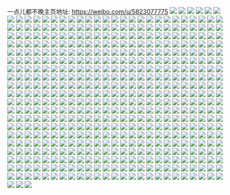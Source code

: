 一点儿都不晚主页地址: https://weibo.com/u/5823077775 
![](https://wx4.sinaimg.cn/mw2000/006m52xhly1h9j9h2liurj30u0140gwf.jpg) 
![](https://wx4.sinaimg.cn/mw2000/006m52xhly1h9j9hqae2oj30u0140n90.jpg) 
![](https://wx4.sinaimg.cn/mw2000/006m52xhly1h907k6z0g0j32732owqv6.jpg) 
![](https://wx4.sinaimg.cn/mw2000/006m52xhly1h8i9xoelvwj32c03407wh.jpg) 
![](https://wx4.sinaimg.cn/mw2000/006m52xhly1h8i9xqdv94j31w025r7wj.jpg) 
![](https://wx4.sinaimg.cn/mw2000/006m52xhly1h82qjmsc6aj31qw2byx6p.jpg) 
![](https://wx4.sinaimg.cn/mw2000/006m52xhly1h7jywj4l0ej32tc480u0y.jpg) 
![](https://wx4.sinaimg.cn/mw2000/006m52xhly1h7jywkwli3j32r946vu0y.jpg) 
![](https://wx4.sinaimg.cn/mw2000/006m52xhly1h7jywmjfkpj32tc4807wj.jpg) 
![](https://wx4.sinaimg.cn/mw2000/006m52xhly1h7jywo0xfmj32tc4807wi.jpg) 
![](https://wx4.sinaimg.cn/mw2000/006m52xhly1h7jywpscbjj32tc45su0z.jpg) 
![](https://wx4.sinaimg.cn/mw2000/006m52xhly1h7jywro44xj32tc480b2a.jpg) 
![](https://wx4.sinaimg.cn/mw2000/006m52xhly1h6s95hif1pj30u0140qaj.jpg) 
![](https://wx4.sinaimg.cn/mw2000/006m52xhly1h6s967mn2gj30u0126gsr.jpg) 
![](https://wx4.sinaimg.cn/mw2000/006m52xhly1h6htzolqhtj30u00uvqc4.jpg) 
![](https://wx4.sinaimg.cn/mw2000/006m52xhly1h6hu2ftogmj30ty0qyac6.jpg) 
![](https://wx4.sinaimg.cn/mw2000/006m52xhly1h69g8zdv42j32c02k17wk.jpg) 
![](https://wx4.sinaimg.cn/mw2000/006m52xhly1h69g907aqyj32c028xe82.jpg) 
![](https://wx4.sinaimg.cn/mw2000/006m52xhly1h69g8x79zej31mw26j4ji.jpg) 
![](https://wx4.sinaimg.cn/mw2000/006m52xhly1h69g91331xj32c02eg7wi.jpg) 
![](https://wx4.sinaimg.cn/mw2000/006m52xhly1h69g93c2uoj31k0340e82.jpg) 
![](https://wx4.sinaimg.cn/mw2000/006m52xhly1h69g97ceitj32802oftnq.jpg) 
![](https://wx4.sinaimg.cn/mw2000/006m52xhly1h679s6eqc9j32nq2c0b2a.jpg) 
![](https://wx4.sinaimg.cn/mw2000/006m52xhly1h679s76g07j32ei30p7wi.jpg) 
![](https://wx4.sinaimg.cn/mw2000/006m52xhly1h679s5k6suj326z2c04c4.jpg) 
![](https://wx4.sinaimg.cn/mw2000/006m52xhly1h679s8a93yj32c0340qv6.jpg) 
![](https://wx4.sinaimg.cn/mw2000/006m52xhly1h679sa4eoxj31xq2j64b4.jpg) 
![](https://wx4.sinaimg.cn/mw2000/006m52xhly1h679spb61yj32dr367k2z.jpg) 
![](https://wx4.sinaimg.cn/mw2000/006m52xhly1h3jdbu2ds4j30u0140wq1.jpg) 
![](https://wx4.sinaimg.cn/mw2000/006m52xhly1h3jdbug5e3j31400u0dqd.jpg) 
![](https://wx4.sinaimg.cn/mw2000/006m52xhly1h3jdbtry3yj315u0u0amr.jpg) 
![](https://wx4.sinaimg.cn/mw2000/006m52xhly1h3jdbusubwj30u0157n53.jpg) 
![](https://wx4.sinaimg.cn/mw2000/006m52xhly1h2vf8t8y7hj30x40u0n3f.jpg) 
![](https://wx4.sinaimg.cn/mw2000/006m52xhly1h2vf8u9qhhj30uk0u00xk.jpg) 
![](https://wx4.sinaimg.cn/mw2000/006m52xhly1h2vf8tugr1j30u0140gua.jpg) 
![](https://wx4.sinaimg.cn/mw2000/006m52xhly1h2vf8sukwzj30u01407es.jpg) 
![](https://wx4.sinaimg.cn/mw2000/006m52xhly1h2rpvzsrknj31hc0u0gtu.jpg) 
![](https://wx4.sinaimg.cn/mw2000/006m52xhly1h2hjdl9fqgj30k6340gzj.jpg) 
![](https://wx4.sinaimg.cn/mw2000/006m52xhly1h2hjdobx1gj30u04yi4qp.jpg) 
![](https://wx4.sinaimg.cn/mw2000/006m52xhly1h2hjdm02tij30ii340gyl.jpg) 
![](https://wx4.sinaimg.cn/mw2000/006m52xhly1h2hjdmcrw0j30m6340dx4.jpg) 
![](https://wx4.sinaimg.cn/mw2000/006m52xhly1h2hjdnksxoj30u04aittc.jpg) 
![](https://wx4.sinaimg.cn/mw2000/006m52xhly1h2hjdlkfrhj31910u0tj0.jpg) 
![](https://wx4.sinaimg.cn/mw2000/006m52xhly1h2chqu2t9vj30u01407b3.jpg) 
![](https://wx4.sinaimg.cn/mw2000/006m52xhly1h1wjw46ckyj30v60u0n6h.jpg) 
![](https://wx4.sinaimg.cn/mw2000/006m52xhly1h1vjfia85xj30u0140aii.jpg) 
![](https://wx4.sinaimg.cn/mw2000/006m52xhly1h1vjg3k852j30mi0u0q8d.jpg) 
![](https://wx4.sinaimg.cn/mw2000/006m52xhly1h1vjfg2j1dj30u0140anu.jpg) 
![](https://wx4.sinaimg.cn/mw2000/006m52xhly1h1t5jorauuj30u00we7ac.jpg) 
![](https://wx4.sinaimg.cn/mw2000/006m52xhly1h1t5jp1mrdj31400u0n7c.jpg) 
![](https://wx4.sinaimg.cn/mw2000/006m52xhly1h1t5johohcj30u013i117.jpg) 
![](https://wx4.sinaimg.cn/mw2000/006m52xhly1h0jot5tou0j313o0u0122.jpg) 
![](https://wx4.sinaimg.cn/mw2000/006m52xhly1gyyg1so4fvj30u0140n4e.jpg) 
![](https://wx4.sinaimg.cn/mw2000/006m52xhly1gyyg1sg61fj30zi0u0n58.jpg) 
![](https://wx4.sinaimg.cn/mw2000/006m52xhly1gyyg1s9ceuj30u0140wkg.jpg) 
![](https://wx4.sinaimg.cn/mw2000/006m52xhly1gyyg1sww3cj30y20me0y9.jpg) 
![](https://wx4.sinaimg.cn/mw2000/006m52xhly1gyyg1t5md5j31400u0k07.jpg) 
![](https://wx4.sinaimg.cn/mw2000/006m52xhly1gyyg1to37tj30u0140108.jpg) 
![](https://wx4.sinaimg.cn/mw2000/006m52xhly1gyyg1tg6e2j31gn0tmh0j.jpg) 
![](https://wx4.sinaimg.cn/mw2000/006m52xhly1gyyg1twlyhj30u0140dka.jpg) 
![](https://wx4.sinaimg.cn/mw2000/006m52xhly1gyyg1u6470j30kk0osgos.jpg) 
![](https://wx4.sinaimg.cn/mw2000/006m52xhly1gyjb15qtg1j30u011kgxc.jpg) 
![](https://wx4.sinaimg.cn/mw2000/006m52xhly1gx38ghy878j30u0140tgh.jpg) 
![](https://wx4.sinaimg.cn/mw2000/006m52xhly1gv87xh9jwzj30n00jx75v.jpg) 
![](https://wx4.sinaimg.cn/mw2000/006m52xhly1gv15plxciwj61400u0wo902.jpg) 
![](https://wx4.sinaimg.cn/mw2000/006m52xhly1gv15pmaa0pj61400u07eb02.jpg) 
![](https://wx4.sinaimg.cn/mw2000/006m52xhly1gv15pllc1mj61400u07eb02.jpg) 
![](https://wx4.sinaimg.cn/mw2000/006m52xhly1gum7c9e5b1j60u00vg0xa02.jpg) 
![](https://wx4.sinaimg.cn/mw2000/006m52xhly1gum7c9s9vxj60v00u0aes02.jpg) 
![](https://wx4.sinaimg.cn/mw2000/006m52xhly1gum7ca8a85j30u00u6jvf.jpg) 
![](https://wx4.sinaimg.cn/mw2000/006m52xhly1gt4uq2bshfj30mi0u0gpn.jpg) 
![](https://wx4.sinaimg.cn/mw2000/006m52xhly1gt4updpvuqj30u0140n5c.jpg) 
![](https://wx4.sinaimg.cn/mw2000/006m52xhly1gt4updztq9j30u01404ab.jpg) 
![](https://wx4.sinaimg.cn/mw2000/006m52xhly1gt4ushmwuqj30mi0u00x8.jpg) 
![](https://wx4.sinaimg.cn/mw2000/006m52xhly1gt4upfhgomj31400u0n6u.jpg) 
![](https://wx4.sinaimg.cn/mw2000/006m52xhly1gt4updgzcej30u014047x.jpg) 
![](https://wx4.sinaimg.cn/mw2000/006m52xhly1gt4uqb0o0zj313u0tuwlt.jpg) 
![](https://wx4.sinaimg.cn/mw2000/006m52xhly1gt4us8qu0ij319m0u014s.jpg) 
![](https://wx4.sinaimg.cn/mw2000/006m52xhly1gt4us2filej30u00xmaeo.jpg) 
![](https://wx4.sinaimg.cn/mw2000/006m52xhly1gsk926qn0bj31900u0wkp.jpg) 
![](https://wx4.sinaimg.cn/mw2000/006m52xhly1gsk927nibbj30u0190jxb.jpg) 
![](https://wx4.sinaimg.cn/mw2000/006m52xhly1gsk928oonyj30u0190tf2.jpg) 
![](https://wx4.sinaimg.cn/mw2000/006m52xhly1gsk929l583j30u0190grg.jpg) 
![](https://wx4.sinaimg.cn/mw2000/006m52xhly1gsk92c1bdqj31900u0789.jpg) 
![](https://wx4.sinaimg.cn/mw2000/006m52xhly1gsk92dpjqpj31900u0ah0.jpg) 
![](https://wx4.sinaimg.cn/mw2000/006m52xhly1gsk92eewo4j31900u00wy.jpg) 
![](https://wx4.sinaimg.cn/mw2000/006m52xhly1gsk92f3huoj31900u0dih.jpg) 
![](https://wx4.sinaimg.cn/mw2000/006m52xhly1gsk92fqpmrj31900u0acg.jpg) 
![](https://wx4.sinaimg.cn/mw2000/006m52xhly1gsk92d5oxdj31900u0acq.jpg) 
![](https://wx4.sinaimg.cn/mw2000/006m52xhly1gsk92gcibkj30u0190ju9.jpg) 
![](https://wx4.sinaimg.cn/mw2000/006m52xhly1gsk92h33p4j31900u0acn.jpg) 
![](https://wx4.sinaimg.cn/mw2000/006m52xhly1gsk92ig3b9j30u019041a.jpg) 
![](https://wx4.sinaimg.cn/mw2000/006m52xhly1gsk92itmyrj30u0190dj2.jpg) 
![](https://wx4.sinaimg.cn/mw2000/006m52xhly1gsk92k4tmvj31900u0wjw.jpg) 
![](https://wx4.sinaimg.cn/mw2000/006m52xhly1gsk92kes0sj31900u0wkz.jpg) 
![](https://wx4.sinaimg.cn/mw2000/006m52xhly1gsk9266bqlj31900u0wki.jpg) 
![](https://wx4.sinaimg.cn/mw2000/006m52xhly1gsk92l1nmbj30u0190wkn.jpg) 
![](https://wx4.sinaimg.cn/mw2000/006m52xhly1gs9bngmrjtj30u0140qal.jpg) 
![](https://wx4.sinaimg.cn/mw2000/006m52xhly1gr7rfadvtbj30u00wcdmw.jpg) 
![](https://wx4.sinaimg.cn/mw2000/006m52xhly1gr7rfb7bn3j30u0140dpv.jpg) 
![](https://wx4.sinaimg.cn/mw2000/006m52xhly1gr7rf9bywxj30mi0qjaf6.jpg) 
![](https://wx4.sinaimg.cn/mw2000/006m52xhly1gr7rfqyc4mj30mi0nf0z2.jpg) 
![](https://wx4.sinaimg.cn/mw2000/006m52xhly1gr4ap2st07j30u0140n8u.jpg) 
![](https://wx4.sinaimg.cn/mw2000/006m52xhly1gr4ap3384uj30u0140drn.jpg) 
![](https://wx4.sinaimg.cn/mw2000/006m52xhly1gr4ap3d5sfj30u014049u.jpg) 
![](https://wx4.sinaimg.cn/mw2000/006m52xhly1gr4ap4jqghj30u01404bl.jpg) 
![](https://wx4.sinaimg.cn/mw2000/006m52xhly1gr4ap4tptwj30zu0u0gx7.jpg) 
![](https://wx4.sinaimg.cn/mw2000/006m52xhly1gr4ap5pekaj31400u0wrx.jpg) 
![](https://wx4.sinaimg.cn/mw2000/006m52xhly1gr4ap6m5bxj30u00vu46f.jpg) 
![](https://wx4.sinaimg.cn/mw2000/006m52xhly1gr4ap7152yj31400u04eg.jpg) 
![](https://wx4.sinaimg.cn/mw2000/006m52xhly1gr4ap79ilej31400u0tng.jpg) 
![](https://wx4.sinaimg.cn/mw2000/006m52xhly1gr4ap7itw4j30u0140dti.jpg) 
![](https://wx4.sinaimg.cn/mw2000/006m52xhly1gr4ap7w02dj30u0140wre.jpg) 
![](https://wx4.sinaimg.cn/mw2000/006m52xhly1gr4ap8s9ksj30u0140ao8.jpg) 
![](https://wx4.sinaimg.cn/mw2000/006m52xhly1gr4ap2iv9hj30u0140wre.jpg) 
![](https://wx4.sinaimg.cn/mw2000/006m52xhly1gr4ap9pbblj30yz0u0qgk.jpg) 
![](https://wx4.sinaimg.cn/mw2000/006m52xhly1gqy6qlqbehj32c0340u0z.jpg) 
![](https://wx4.sinaimg.cn/mw2000/006m52xhly1gqy6qqsa7bj32c03404qr.jpg) 
![](https://wx4.sinaimg.cn/mw2000/006m52xhly1gqy6quvdwwj32c03401l0.jpg) 
![](https://wx4.sinaimg.cn/mw2000/006m52xhly1gqy6qzzz2rj33403407wi.jpg) 
![](https://wx4.sinaimg.cn/mw2000/006m52xhly1gqrjrbbni9j30mi0u0tf4.jpg) 
![](https://wx4.sinaimg.cn/mw2000/006m52xhly1gqrjrat78aj30mi0u0wky.jpg) 
![](https://wx4.sinaimg.cn/mw2000/006m52xhly1gq9pmbvoewj30u0140guy.jpg) 
![](https://wx4.sinaimg.cn/mw2000/006m52xhly1gq9pmb0e9yj30u0140k7d.jpg) 
![](https://wx4.sinaimg.cn/mw2000/006m52xhly1gq9pmdckenj30mi0u0th8.jpg) 
![](https://wx4.sinaimg.cn/mw2000/006m52xhly1gq9pmcs325j30u0140n6t.jpg) 
![](https://wx4.sinaimg.cn/mw2000/006m52xhly1gpvqvbac5gj31rt24nqv5.jpg) 
![](https://wx4.sinaimg.cn/mw2000/006m52xhly1gpvqva5vu3j31o0280u0y.jpg) 
![](https://wx4.sinaimg.cn/mw2000/006m52xhly1gpsv4puf87j30mm0q9tcb.jpg) 
![](https://wx4.sinaimg.cn/mw2000/006m52xhly1gpsv3o6ttkj32c02ojqv6.jpg) 
![](https://wx4.sinaimg.cn/mw2000/006m52xhly1gplynyyggyj30mi0oy7j4.jpg) 
![](https://wx4.sinaimg.cn/mw2000/006m52xhly1gpjnhq37syj31o026ub2a.jpg) 
![](https://wx4.sinaimg.cn/mw2000/006m52xhly1gpjnhrkrplj31o01zm7wi.jpg) 
![](https://wx4.sinaimg.cn/mw2000/006m52xhly1gpjnhp75gsj31o0280hdt.jpg) 
![](https://wx4.sinaimg.cn/mw2000/006m52xhly1gpfi5io7ihj31o022lqv5.jpg) 
![](https://wx4.sinaimg.cn/mw2000/006m52xhly1gpb2a23tmbj31o01wnhbg.jpg) 
![](https://wx4.sinaimg.cn/mw2000/006m52xhly1gpb2a39s5ij32801o0npd.jpg) 
![](https://wx4.sinaimg.cn/mw2000/006m52xhly1gpb2a1h6jmj31xg1xxhdt.jpg) 
![](https://wx4.sinaimg.cn/mw2000/006m52xhly1gpb2a3zg0kj31400u0e81.jpg) 
![](https://wx4.sinaimg.cn/mw2000/006m52xhly1gog8vyfrbej33402c04qs.jpg) 
![](https://wx4.sinaimg.cn/mw2000/006m52xhly1go5wqb58r2j32an2bykjm.jpg) 
![](https://wx4.sinaimg.cn/mw2000/006m52xhly1go5wqa9eisj30sm0ynkjl.jpg) 
![](https://wx4.sinaimg.cn/mw2000/006m52xhly1gnvjn1mxzlj32c02pbkjm.jpg) 
![](https://wx4.sinaimg.cn/mw2000/006m52xhly1gng7qulziij30n01ds7ai.jpg) 
![](https://wx4.sinaimg.cn/mw2000/006m52xhly1gnd2mwhgadj31o0280x6q.jpg) 
![](https://wx4.sinaimg.cn/mw2000/006m52xhly1gn4ipqjuymj31o02801kz.jpg) 
![](https://wx4.sinaimg.cn/mw2000/006m52xhly1gmz7ell0rej30u01p5aif.jpg) 
![](https://wx4.sinaimg.cn/mw2000/006m52xhly1gllauwien2j32c0340hdv.jpg) 
![](https://wx4.sinaimg.cn/mw2000/006m52xhly1gllauxjxmpj31sc2ds4qp.jpg) 
![](https://wx4.sinaimg.cn/mw2000/006m52xhly1gllauvh57mj30lt0qawjx.jpg) 
![](https://wx4.sinaimg.cn/mw2000/006m52xhly1gllauz0886j32ds1scx6q.jpg) 
![](https://wx4.sinaimg.cn/mw2000/006m52xhly1gllav0xocaj323u2p2x6q.jpg) 
![](https://wx4.sinaimg.cn/mw2000/006m52xhly1gllav22pmvj32c02u3hdv.jpg) 
![](https://wx4.sinaimg.cn/mw2000/006m52xhly1gllav3hk4zj32c02xiqv7.jpg) 
![](https://wx4.sinaimg.cn/mw2000/006m52xhly1gllav4nsbbj33402c0ki4.jpg) 
![](https://wx4.sinaimg.cn/mw2000/006m52xhly1gllavlbebmj33402c0qv5.jpg) 
![](https://wx4.sinaimg.cn/mw2000/006m52xhly1gllavf3avpj32c03407wh.jpg) 
![](https://wx4.sinaimg.cn/mw2000/006m52xhly1gllavhd91uj32c03404qq.jpg) 
![](https://wx4.sinaimg.cn/mw2000/006m52xhly1gllavjg9s7j32c0340npd.jpg) 
![](https://wx4.sinaimg.cn/mw2000/006m52xhly1gl9bv1kxf7j32801o0npe.jpg) 
![](https://wx4.sinaimg.cn/mw2000/006m52xhly1gk9z9a9enfj32c0340qv5.jpg) 
![](https://wx4.sinaimg.cn/mw2000/006m52xhly1gk9z97sy2mj30ie0ie0yd.jpg) 
![](https://wx4.sinaimg.cn/mw2000/006m52xhly1gk9z9cejf1j32c03404qp.jpg) 
![](https://wx4.sinaimg.cn/mw2000/006m52xhly1gk2yrwz3csj32801o07wj.jpg) 
![](https://wx4.sinaimg.cn/mw2000/006m52xhly1gk2yry3rdfj324s2c0b2a.jpg) 
![](https://wx4.sinaimg.cn/mw2000/006m52xhly1gk2yrzt7gtj31o02804qr.jpg) 
![](https://wx4.sinaimg.cn/mw2000/006m52xhly1gk2ys2if3ej32e52c0u0y.jpg) 
![](https://wx4.sinaimg.cn/mw2000/006m52xhly1gjtbk3cer8j33402c0x6s.jpg) 
![](https://wx4.sinaimg.cn/mw2000/006m52xhly1gjmjayq0ggj356o3ggb2d.jpg) 
![](https://wx4.sinaimg.cn/mw2000/006m52xhly1gjmjc7z7osj336l4rvhdy.jpg) 
![](https://wx4.sinaimg.cn/mw2000/006m52xhly1gjmjcagv40j333i4n94qt.jpg) 
![](https://wx4.sinaimg.cn/mw2000/006m52xhly1gjmjckdh9oj356o3ggnpj.jpg) 
![](https://wx4.sinaimg.cn/mw2000/006m52xhly1gjmjdgle0dj356o3ggqv9.jpg) 
![](https://wx4.sinaimg.cn/mw2000/006m52xhly1gjmjcdpf9oj356o3gg4qx.jpg) 
![](https://wx4.sinaimg.cn/mw2000/006m52xhly1gjmjchan57j356o3ggu14.jpg) 
![](https://wx4.sinaimg.cn/mw2000/006m52xhly1gjmjcoivhij356o3gg4qz.jpg) 
![](https://wx4.sinaimg.cn/mw2000/006m52xhly1gjmjcsw664j356o3gg7wr.jpg) 
![](https://wx4.sinaimg.cn/mw2000/006m52xhly1gjmjcwxu06j32xl4edx6w.jpg) 
![](https://wx4.sinaimg.cn/mw2000/006m52xhly1gjmjczw9ovj34ky31zb2g.jpg) 
![](https://wx4.sinaimg.cn/mw2000/006m52xhly1gjmjd4tfwbj356o3gge89.jpg) 
![](https://wx4.sinaimg.cn/mw2000/006m52xhly1gjmjd7niczj33ab4xgx6u.jpg) 
![](https://wx4.sinaimg.cn/mw2000/006m52xhly1gjmjdbfmq2j34pc34wkjt.jpg) 
![](https://wx4.sinaimg.cn/mw2000/006m52xhly1gjmjc50ovyj34lu32kx6x.jpg) 
![](https://wx4.sinaimg.cn/mw2000/006m52xhly1gjmjde5zozj331x4kvqvb.jpg) 
![](https://wx4.sinaimg.cn/mw2000/006m52xhly1gjmjavw172j34iu30kb2g.jpg) 
![](https://wx4.sinaimg.cn/mw2000/006m52xhly1gjkiep2908j32ds1scu0y.jpg) 
![](https://wx4.sinaimg.cn/mw2000/006m52xhly1gjkiennqkoj32c03404qq.jpg) 
![](https://wx4.sinaimg.cn/mw2000/006m52xhly1gjkierysspj30n01ds1l1.jpg) 
![](https://wx4.sinaimg.cn/mw2000/006m52xhly1gjkietflsuj32c0340kjl.jpg) 
![](https://wx4.sinaimg.cn/mw2000/006m52xhly1gjkievh24cj32c03401kx.jpg) 
![](https://wx4.sinaimg.cn/mw2000/006m52xhly1gjkiexlovyj30n00nu0wy.jpg) 
![](https://wx4.sinaimg.cn/mw2000/006m52xhly1gjkiezx51nj32c02y84qr.jpg) 
![](https://wx4.sinaimg.cn/mw2000/006m52xhly1gjkif1eyf6j33402c0u0x.jpg) 
![](https://wx4.sinaimg.cn/mw2000/006m52xhly1gjkif3ioe5j32hb2bve83.jpg) 
![](https://wx4.sinaimg.cn/mw2000/006m52xhly1gjkif54vgpj32c0340kjl.jpg) 
![](https://wx4.sinaimg.cn/mw2000/006m52xhly1gja2acx97dj33402c0qv8.jpg) 
![](https://wx4.sinaimg.cn/mw2000/006m52xhly1gj9h51pz1dj30rk0rmgqv.jpg) 
![](https://wx4.sinaimg.cn/mw2000/006m52xhly1gj9h516v02j32c02moqv6.jpg) 
![](https://wx4.sinaimg.cn/mw2000/006m52xhly1gj9h52gbsrj32al2d37wi.jpg) 
![](https://wx4.sinaimg.cn/mw2000/006m52xhly1gj9h53igx8j32bw2i91ky.jpg) 
![](https://wx4.sinaimg.cn/mw2000/006m52xhly1gj9h54qpqej33402c0b29.jpg) 
![](https://wx4.sinaimg.cn/mw2000/006m52xhly1gj9h568ghbj32q821oqv6.jpg) 
![](https://wx4.sinaimg.cn/mw2000/006m52xhly1giwb3a7r3jj32c02gvnpd.jpg) 
![](https://wx4.sinaimg.cn/mw2000/006m52xhly1giwb3dhfi2j32801o07wi.jpg) 
![](https://wx4.sinaimg.cn/mw2000/006m52xhly1giwb3f377dj33402c0npd.jpg) 
![](https://wx4.sinaimg.cn/mw2000/006m52xhly1giwb37isr9j32c03401ky.jpg) 
![](https://wx4.sinaimg.cn/mw2000/006m52xhly1giwb357xzrj32c0340qv7.jpg) 
![](https://wx4.sinaimg.cn/mw2000/006m52xhly1giwb3halsvj32c02r7qv6.jpg) 
![](https://wx4.sinaimg.cn/mw2000/006m52xhly1gip8vt5ns2j32ds1sc1ky.jpg) 
![](https://wx4.sinaimg.cn/mw2000/006m52xhly1gip8vbvetuj32bk2fo1ky.jpg) 
![](https://wx4.sinaimg.cn/mw2000/006m52xhly1gip8vajh2jj32an2n61ky.jpg) 
![](https://wx4.sinaimg.cn/mw2000/006m52xhly1gip8v6z8moj33402c01l0.jpg) 
![](https://wx4.sinaimg.cn/mw2000/006m52xhly1gip8v551qtj32c02fwx6q.jpg) 
![](https://wx4.sinaimg.cn/mw2000/006m52xhly1gip8v92cxdj33402c0qv7.jpg) 
![](https://wx4.sinaimg.cn/mw2000/006m52xhly1gidqso3t9zj31jk2bcnpd.jpg) 
![](https://wx4.sinaimg.cn/mw2000/006m52xhly1gi3llpril0j32ds1schdu.jpg) 
![](https://wx4.sinaimg.cn/mw2000/006m52xhly1gi3llt9gi8j32ds1sc1kz.jpg) 
![](https://wx4.sinaimg.cn/mw2000/006m52xhly1ghz9in3m68j33402c0e82.jpg) 
![](https://wx4.sinaimg.cn/mw2000/006m52xhly1ghz9il29coj31sc2dsb29.jpg) 
![](https://wx4.sinaimg.cn/mw2000/006m52xhly1ghz9io8onuj32ps21chdu.jpg) 
![](https://wx4.sinaimg.cn/mw2000/006m52xhly1ghz9ip2ewmj32c02nm7wi.jpg) 
![](https://wx4.sinaimg.cn/mw2000/006m52xhly1ghwfhwz0cfj32b82r8e82.jpg) 
![](https://wx4.sinaimg.cn/mw2000/006m52xhly1ghwfhy2p9zj32c02oikjm.jpg) 
![](https://wx4.sinaimg.cn/mw2000/006m52xhly1ghwfhzdg9rj32c02hae82.jpg) 
![](https://wx4.sinaimg.cn/mw2000/006m52xhly1ghqhgitwbpj31xd1umu0x.jpg) 
![](https://wx4.sinaimg.cn/mw2000/006m52xhly1ghmlks8b78j316o16mdzv.jpg) 
![](https://wx4.sinaimg.cn/mw2000/006m52xhly1ghjq6o58mtj30ty0ysqbf.jpg) 
![](https://wx4.sinaimg.cn/mw2000/006m52xhly1ghhbmibdu4j33402c01kz.jpg) 
![](https://wx4.sinaimg.cn/mw2000/006m52xhly1ghhbmgj75uj31400r47wh.jpg) 
![](https://wx4.sinaimg.cn/mw2000/006m52xhly1gh8y9mphcdj30m80pcq6n.jpg) 
![](https://wx4.sinaimg.cn/mw2000/006m52xhly1gh0z858jn7j30u00z0agm.jpg) 
![](https://wx4.sinaimg.cn/mw2000/006m52xhly1gh0z85pw3ij30u00xln3o.jpg) 
![](https://wx4.sinaimg.cn/mw2000/006m52xhly1gh0z86aqv8j30u00ydagw.jpg) 
![](https://wx4.sinaimg.cn/mw2000/006m52xhly1ggnyptogvnj32c02xe7wj.jpg) 
![](https://wx4.sinaimg.cn/mw2000/006m52xhly1ggnyq7qa82j30fk0hrgyr.jpg) 
![](https://wx4.sinaimg.cn/mw2000/006m52xhly1ggnypw76rdj32c02vob2b.jpg) 
![](https://wx4.sinaimg.cn/mw2000/006m52xhly1gglq2vycu1j30mz0qzgyt.jpg) 
![](https://wx4.sinaimg.cn/mw2000/006m52xhly1ggjwabs2foj30wo0u01kx.jpg) 
![](https://wx4.sinaimg.cn/mw2000/006m52xhly1gg7pm8ihc1j33402c04qr.jpg) 
![](https://wx4.sinaimg.cn/mw2000/006m52xhly1gfrol3tw7vj33402c0b2b.jpg) 
![](https://wx4.sinaimg.cn/mw2000/006m52xhly1gfpqdd02zcj32bw2iub22.jpg) 
![](https://wx4.sinaimg.cn/mw2000/006m52xhly1gfpqd76y0ej33402c0e83.jpg) 
![](https://wx4.sinaimg.cn/mw2000/006m52xhly1gfjsn3aofbj30u0140q8g.jpg) 
![](https://wx4.sinaimg.cn/mw2000/006m52xhly1gfe1ltwc5hj30u0140ahk.jpg) 
![](https://wx4.sinaimg.cn/mw2000/006m52xhly1gfcr106sx1j32be2ldkjm.jpg) 
![](https://wx4.sinaimg.cn/mw2000/006m52xhly1gfcr11cjwjj30qx0vd14b.jpg) 
![](https://wx4.sinaimg.cn/mw2000/006m52xhly1gee66kboyjj32c02c0kjm.jpg) 
![](https://wx4.sinaimg.cn/mw2000/006m52xhly1gee66mj46yj325x25zb2a.jpg) 
![](https://wx4.sinaimg.cn/mw2000/006m52xhly1gee66iwjwdj31z9267e82.jpg) 
![](https://wx4.sinaimg.cn/mw2000/006m52xhly1gee66nub0sj332f29b4qr.jpg) 
![](https://wx4.sinaimg.cn/mw2000/006m52xhly1gdy82ccl3gj333p2bub2a.jpg) 
![](https://wx4.sinaimg.cn/mw2000/006m52xhly1gdy828y5plj32c029mx6q.jpg) 
![](https://wx4.sinaimg.cn/mw2000/006m52xhly1gdt68b4c1jj30s60orgyj.jpg) 
![](https://wx4.sinaimg.cn/mw2000/006m52xhly1gdrbzsabhpj32c02dkqsk.jpg) 
![](https://wx4.sinaimg.cn/mw2000/006m52xhly1gdppo98v0yj313y0u07ky.jpg) 
![](https://wx4.sinaimg.cn/mw2000/006m52xhly1gdppoa5gaxj30u00xajx5.jpg) 
![](https://wx4.sinaimg.cn/mw2000/006m52xhly1gdpppb8b1xj30sw0thqdo.jpg) 
![](https://wx4.sinaimg.cn/mw2000/006m52xhly1gdppo7klohj31400u0dpm.jpg) 
![](https://wx4.sinaimg.cn/mw2000/006m52xhly1gdppobs9xsj31400u0n81.jpg) 
![](https://wx4.sinaimg.cn/mw2000/006m52xhly1gdavgwejnzj31400u0ahc.jpg) 
![](https://wx4.sinaimg.cn/mw2000/006m52xhly1gdavgxm9ydj31400u0ttr.jpg) 
![](https://wx4.sinaimg.cn/mw2000/006m52xhly1gdavgyggsdj31400u017l.jpg) 
![](https://wx4.sinaimg.cn/mw2000/006m52xhly1gcxb6l22ygj30n00mq0vh.jpg) 
![](https://wx4.sinaimg.cn/mw2000/006m52xhly1gcemdb1gecj30mi0u07rp.jpg) 
![](https://wx4.sinaimg.cn/mw2000/006m52xhly1gcemddhvv8j30j60drjso.jpg) 
![](https://wx4.sinaimg.cn/mw2000/006m52xhly1gcemdaefydj30mi0u01gq.jpg) 
![](https://wx4.sinaimg.cn/mw2000/006m52xhly1gc0gzk90wej30u00xqdrw.jpg) 
![](https://wx4.sinaimg.cn/mw2000/006m52xhly1gc0gzkrkijj30o20tcgrt.jpg) 
![](https://wx4.sinaimg.cn/mw2000/006m52xhly1gc0gzjrqswj31400u0tgr.jpg) 
![](https://wx4.sinaimg.cn/mw2000/006m52xhly1gbwvg01aijj30u00vkgq7.jpg) 
![](https://wx4.sinaimg.cn/mw2000/006m52xhly1gbwvfzqxclj30ua0u0n4h.jpg) 
![](https://wx4.sinaimg.cn/mw2000/006m52xhly1gbwvg0olkpj31400u07lw.jpg) 
![](https://wx4.sinaimg.cn/mw2000/006m52xhly1gbwvfzhfhaj30u00u6k0o.jpg) 
![](https://wx4.sinaimg.cn/mw2000/006m52xhly1gbw84nnorpj30n00ixtpp.jpg) 
![](https://wx4.sinaimg.cn/mw2000/006m52xhly1gbw84ogn6rj30xu0ty4qp.jpg) 
![](https://wx4.sinaimg.cn/mw2000/006m52xhly1gbw84lymb9j30w00u0dkh.jpg) 
![](https://wx4.sinaimg.cn/mw2000/006m52xhly1gbdk3k31daj32c0340e82.jpg) 
![](https://wx4.sinaimg.cn/mw2000/006m52xhly1gbdk3m4tnbj32c0340u0x.jpg) 
![](https://wx4.sinaimg.cn/mw2000/006m52xhly1gbdk3o283tj32c03404qp.jpg) 
![](https://wx4.sinaimg.cn/mw2000/006m52xhly1gbdk3p46qlj30n00umwpb.jpg) 
![](https://wx4.sinaimg.cn/mw2000/006m52xhly1gakk4bodmrj30u00v3tho.jpg) 
![](https://wx4.sinaimg.cn/mw2000/006m52xhly1gakk1v48zuj30k00ju0w1.jpg) 
![](https://wx4.sinaimg.cn/mw2000/006m52xhgy1g9yfehc61hj30ts0ujk3s.jpg) 
![](https://wx4.sinaimg.cn/mw2000/006m52xhgy1g9yfei6qgij30u00z01kx.jpg) 
![](https://wx4.sinaimg.cn/mw2000/006m52xhly1g8zdmb51oxj30xe0u0wj9.jpg) 
![](https://wx4.sinaimg.cn/mw2000/006m52xhly1g8qb8ik7xqj30j60d4dhi.jpg) 
![](https://wx4.sinaimg.cn/mw2000/006m52xhly1g8neg56apuj31400u07d8.jpg) 
![](https://wx4.sinaimg.cn/mw2000/006m52xhly1g8kz2l8cmij30u00x27dd.jpg) 
![](https://wx4.sinaimg.cn/mw2000/006m52xhly1g8kz2lwzubj30u00uon3s.jpg) 
![](https://wx4.sinaimg.cn/mw2000/006m52xhly1g89cvnhidoj31400u0nb8.jpg) 
![](https://wx4.sinaimg.cn/mw2000/006m52xhly1g89cvn2jv2j31400u0qde.jpg) 
![](https://wx4.sinaimg.cn/mw2000/006m52xhly1g89cvnxjv8j31400u0h06.jpg) 
![](https://wx4.sinaimg.cn/mw2000/006m52xhly1g81v84r8n5j30j60as74l.jpg) 
![](https://wx4.sinaimg.cn/mw2000/006m52xhly1g7v315idnij332p27he83.jpg) 
![](https://wx4.sinaimg.cn/mw2000/006m52xhly1g7sscl5zjwj30u03msnh0.jpg) 
![](https://wx4.sinaimg.cn/mw2000/006m52xhly1g7sscjn2asj30u03msty8.jpg) 
![](https://wx4.sinaimg.cn/mw2000/006m52xhly1g7sschbednj30u03ms1kx.jpg) 
![](https://wx4.sinaimg.cn/mw2000/006m52xhly1g7sscmvkqtj30u03mstzc.jpg) 
![](https://wx4.sinaimg.cn/mw2000/006m52xhly1g7oo53ojfmj30u00u0agn.jpg) 
![](https://wx4.sinaimg.cn/mw2000/006m52xhly1g7kzhi2nsvj32c02c0e81.jpg) 
![](https://wx4.sinaimg.cn/mw2000/006m52xhly1g7fzotuqzdj31400u0tdf.jpg) 
![](https://wx4.sinaimg.cn/mw2000/006m52xhly1g7fzouzy08j31400u0dp6.jpg) 
![](https://wx4.sinaimg.cn/mw2000/006m52xhly1g7fzoufo2zj31400u048t.jpg) 
![](https://wx4.sinaimg.cn/mw2000/006m52xhly1g7exd0zhv7j32c0340kjo.jpg) 
![](https://wx4.sinaimg.cn/mw2000/006m52xhly1g7aq6vmo0gj32c0340b2a.jpg) 
![](https://wx4.sinaimg.cn/mw2000/006m52xhly1g7aq6xlqsij32c0340b2a.jpg) 
![](https://wx4.sinaimg.cn/mw2000/006m52xhly1g73zwvzjj7j32c0340b2c.jpg) 
![](https://wx4.sinaimg.cn/mw2000/006m52xhly1g6rq4woyvkj30u00y948k.jpg) 
![](https://wx4.sinaimg.cn/mw2000/006m52xhly1g6k3xpn9oij31400u0k58.jpg) 
![](https://wx4.sinaimg.cn/mw2000/006m52xhly1g6ek746tk0j31400u07e8.jpg) 
![](https://wx4.sinaimg.cn/mw2000/006m52xhly1g6ek74vs97j31400u0485.jpg) 
![](https://wx4.sinaimg.cn/mw2000/006m52xhly1g6ek75so44j31400u0dp0.jpg) 
![](https://wx4.sinaimg.cn/mw2000/006m52xhly1g6ek76o50sj31400u07do.jpg) 
![](https://wx4.sinaimg.cn/mw2000/006m52xhly1g6bs57bhhgj30u0140gyh.jpg) 
![](https://wx4.sinaimg.cn/mw2000/006m52xhgy1g5z45woogvj30ku0i2q9z.jpg) 
![](https://wx4.sinaimg.cn/mw2000/006m52xhly1g5fop2hfy3j31ag0u0tld.jpg) 
![](https://wx4.sinaimg.cn/mw2000/006m52xhly1g5eibdayb2j30u0140npd.jpg) 
![](https://wx4.sinaimg.cn/mw2000/006m52xhly1g5eibe2ihfj313z0u0b29.jpg) 
![](https://wx4.sinaimg.cn/mw2000/006m52xhly1g5eiazua08j32c0340b29.jpg) 
![](https://wx4.sinaimg.cn/mw2000/006m52xhly1g54h10ppvaj30u012iwhq.jpg) 
![](https://wx4.sinaimg.cn/mw2000/006m52xhgy1g52k1pak67j32c02c0kjl.jpg) 
![](https://wx4.sinaimg.cn/mw2000/006m52xhly1g4uyjc55u9j31430u0zvk.jpg) 
![](https://wx4.sinaimg.cn/mw2000/006m52xhly1g4uyjctjupj31400u0gwz.jpg) 
![](https://wx4.sinaimg.cn/mw2000/006m52xhly1g4rlo7b29ij30u014s7g5.jpg) 
![](https://wx4.sinaimg.cn/mw2000/006m52xhly1g4rlndqcrxj31400u0wtb.jpg) 
![](https://wx4.sinaimg.cn/mw2000/006m52xhly1g4rlnfp8b0j31400u0qew.jpg) 
![](https://wx4.sinaimg.cn/mw2000/006m52xhly1g4rlnemou0j31400u04c9.jpg) 
![](https://wx4.sinaimg.cn/mw2000/006m52xhly1g4rlnh1u4mj31400u0dtc.jpg) 
![](https://wx4.sinaimg.cn/mw2000/006m52xhly1g4rlo8s89mj31400u0ws0.jpg) 
![](https://wx4.sinaimg.cn/mw2000/006m52xhgy1g4q8e98drlj30ku1aw1kx.jpg) 
![](https://wx4.sinaimg.cn/mw2000/006m52xhly1g4it81fwvvj31400u0agd.jpg) 
![](https://wx4.sinaimg.cn/mw2000/006m52xhly1g47fxzghrij30u00u04bb.jpg) 
![](https://wx4.sinaimg.cn/mw2000/006m52xhly1g47fy08budj31400u07ql.jpg) 
![](https://wx4.sinaimg.cn/mw2000/006m52xhly1g47fy10k36j31400u0k5a.jpg) 
![](https://wx4.sinaimg.cn/mw2000/006m52xhly1g47fy1rk9lj31400u0k90.jpg) 
![](https://wx4.sinaimg.cn/mw2000/006m52xhly1g47fy59t2wj30tz0uutdd.jpg) 
![](https://wx4.sinaimg.cn/mw2000/006m52xhly1g47fy2qr4rj31400u07lp.jpg) 
![](https://wx4.sinaimg.cn/mw2000/006m52xhly1g47fy3gd6sj31400u07k8.jpg) 
![](https://wx4.sinaimg.cn/mw2000/006m52xhly1g47fy45ydyj31400u0kcf.jpg) 
![](https://wx4.sinaimg.cn/mw2000/006m52xhly1g47fy4y3s0j31400u0k6g.jpg) 
![](https://wx4.sinaimg.cn/mw2000/006m52xhly1g41ihva25hj31400u0k3l.jpg) 
![](https://wx4.sinaimg.cn/mw2000/006m52xhly1g41iikuuk1j310q0u07dh.jpg) 
![](https://wx4.sinaimg.cn/mw2000/006m52xhly1g41ihw4jxcj30u00zu13t.jpg) 
![](https://wx4.sinaimg.cn/mw2000/006m52xhly1g3v4cz0wooj31740u0k18.jpg) 
![](https://wx4.sinaimg.cn/mw2000/006m52xhly1g3v4d02nsfj30u0193wmd.jpg) 
![](https://wx4.sinaimg.cn/mw2000/006m52xhly1g3v4czkm98j30u018magn.jpg) 
![](https://wx4.sinaimg.cn/mw2000/006m52xhly1g3v4d2e8c4j30u0193wsg.jpg) 
![](https://wx4.sinaimg.cn/mw2000/006m52xhly1g3v4d0uch6j30u0193tkt.jpg) 
![](https://wx4.sinaimg.cn/mw2000/006m52xhly1g3v4d1mqa5j30u0193tlu.jpg) 
![](https://wx4.sinaimg.cn/mw2000/006m52xhly1g3v4cy19zvj31930u0tdp.jpg) 
![](https://wx4.sinaimg.cn/mw2000/006m52xhly1g3v4cycobtj30u0193grm.jpg) 
![](https://wx4.sinaimg.cn/mw2000/006m52xhly1g3v4cxiiroj30u0193q8n.jpg) 
![](https://wx4.sinaimg.cn/mw2000/006m52xhly1g3sqm2dk2tj31cc1sg7wi.jpg) 
![](https://wx4.sinaimg.cn/mw2000/006m52xhly1g3sqob1t6fj30rs0kuwvw.jpg) 
![](https://wx4.sinaimg.cn/mw2000/006m52xhly1g3sqorw2icj32io1w0qv6.jpg) 
![](https://wx4.sinaimg.cn/mw2000/006m52xhly1g3sqotdantj32io1w0kjm.jpg) 
![](https://wx4.sinaimg.cn/mw2000/006m52xhgy1g3nrettw1bj31hc0u04ow.jpg) 
![](https://wx4.sinaimg.cn/mw2000/006m52xhgy1g3nrevfpvcj33402c0e83.jpg) 
![](https://wx4.sinaimg.cn/mw2000/006m52xhgy1g3nrew3vs2j31hc0u0kel.jpg) 
![](https://wx4.sinaimg.cn/mw2000/006m52xhgy1g3nrexcrc6j32g422u4qq.jpg) 
![](https://wx4.sinaimg.cn/mw2000/006m52xhgy1g3nrf3fm5rj31gi1hk7wh.jpg) 
![](https://wx4.sinaimg.cn/mw2000/006m52xhgy1g3nrez37svj32ve25mkjm.jpg) 
![](https://wx4.sinaimg.cn/mw2000/006m52xhgy1g3nrf0rz2yj32801o0kjm.jpg) 
![](https://wx4.sinaimg.cn/mw2000/006m52xhgy1g3nrf2ml6fj33402c0e83.jpg) 
![](https://wx4.sinaimg.cn/mw2000/006m52xhgy1g3nrf3rz3bj30iz0f2q81.jpg) 
![](https://wx4.sinaimg.cn/mw2000/006m52xhly1g37j66au30j315l0u0k1e.jpg) 
![](https://wx4.sinaimg.cn/mw2000/006m52xhly1g36v800do6j31400u07fo.jpg) 
![](https://wx4.sinaimg.cn/mw2000/006m52xhly1g36v80cmtmj31400u04b0.jpg) 
![](https://wx4.sinaimg.cn/mw2000/006m52xhly1g2zcy0av2bj30u0140tkb.jpg) 
![](https://wx4.sinaimg.cn/mw2000/006m52xhly1g2zcxyaq11j30ku0kuwgu.jpg) 
![](https://wx4.sinaimg.cn/mw2000/006m52xhly1g1w7qd4jxkj32c02c0e82.jpg) 
![](https://wx4.sinaimg.cn/mw2000/006m52xhly1g1w7qfo69ej32c02c0qv5.jpg) 
![](https://wx4.sinaimg.cn/mw2000/006m52xhly1g1w7qeuh3gj31w01w07wk.jpg) 
![](https://wx4.sinaimg.cn/mw2000/006m52xhly1g1w7qqrclwj30u00ts1kx.jpg) 
![](https://wx4.sinaimg.cn/mw2000/006m52xhly1fzvl14przyj31ho1zknpf.jpg) 
![](https://wx4.sinaimg.cn/mw2000/006m52xhly1fzvl15wehjj32io1w0b2a.jpg) 
![](https://wx4.sinaimg.cn/mw2000/006m52xhly1fzvl169s2qj31400u0aeo.jpg) 
![](https://wx4.sinaimg.cn/mw2000/006m52xhly1fzvl173eplj33402c01ky.jpg) 
![](https://wx4.sinaimg.cn/mw2000/006m52xhgy1fynq6kwr4fj30ku1p47wi.jpg) 
![](https://wx4.sinaimg.cn/mw2000/006m52xhgy1fynq6noon8j30ku2be4qr.jpg) 
![](https://wx4.sinaimg.cn/mw2000/006m52xhgy1fymvuc6l5vj30qo0sy1kx.jpg) 
![](https://wx4.sinaimg.cn/mw2000/006m52xhgy1fymvuaxpzwj30qo0k0hdt.jpg) 
![](https://wx4.sinaimg.cn/mw2000/006m52xhgy1fymvucxd44j30qo0qo4bl.jpg) 
![](https://wx4.sinaimg.cn/mw2000/006m52xhly1fylczr7m3uj30qo0qo7b5.jpg) 
![](https://wx4.sinaimg.cn/mw2000/006m52xhly1fyld05dvagj30qo0qoaf5.jpg) 
![](https://wx4.sinaimg.cn/mw2000/006m52xhly1fylczt4rsqj30zk0qo7cw.jpg) 
![](https://wx4.sinaimg.cn/mw2000/006m52xhly1fylcztmi3nj30u00migp8.jpg) 
![](https://wx4.sinaimg.cn/mw2000/006m52xhly1fylczqd6ebj30qo0qo12i.jpg) 
![](https://wx4.sinaimg.cn/mw2000/006m52xhly1fylczucdopj30qo0zk46x.jpg) 
![](https://wx4.sinaimg.cn/mw2000/006m52xhly1fxuwmuit9aj31sg1cchdu.jpg) 
![](https://wx4.sinaimg.cn/mw2000/006m52xhly1fxuwmt0fs3j31h81gtqv5.jpg) 
![](https://wx4.sinaimg.cn/mw2000/006m52xhly1fxuwmvol1kj31sg1cc1ky.jpg) 
![](https://wx4.sinaimg.cn/mw2000/006m52xhly1fvkwwgrji5j316415odmu.jpg) 
![](https://wx4.sinaimg.cn/mw2000/006m52xhly1fvkwwh1n9zj30u00u014k.jpg) 
![](https://wx4.sinaimg.cn/mw2000/006m52xhly1fvkwwggu3bj315o12eqig.jpg) 
![](https://wx4.sinaimg.cn/mw2000/006m52xhly1fvexapskxvj30qo0zm7a7.jpg) 
![](https://wx4.sinaimg.cn/mw2000/006m52xhly1fvexa2ry7lj30qo0zk7as.jpg) 
![](https://wx4.sinaimg.cn/mw2000/006m52xhly1fvexa3icgaj30zk0qowmv.jpg) 
![](https://wx4.sinaimg.cn/mw2000/006m52xhly1fvexa45hdkj30qo0xkwkh.jpg) 
![](https://wx4.sinaimg.cn/mw2000/006m52xhly1fvdq1q1wwuj30qo0zk79u.jpg) 
![](https://wx4.sinaimg.cn/mw2000/006m52xhly1fvdq1x00okj30zk0qote9.jpg) 
![](https://wx4.sinaimg.cn/mw2000/006m52xhly1fvdq1rh5ghj30qo0zkjy4.jpg) 
![](https://wx4.sinaimg.cn/mw2000/006m52xhly1fv6t1evgymj315o15owpe.jpg) 
![](https://wx4.sinaimg.cn/mw2000/006m52xhly1fv6t1gqvp1j32c02c0npd.jpg) 
![](https://wx4.sinaimg.cn/mw2000/006m52xhly1fuh6kloirhj32c02c0b29.jpg) 
![](https://wx4.sinaimg.cn/mw2000/006m52xhgy1ftg6u3qus7j30qq0qowj3.jpg) 
![](https://wx4.sinaimg.cn/mw2000/006m52xhgy1ftg6u57ozxj30qq0qogrz.jpg) 
![](https://wx4.sinaimg.cn/mw2000/006m52xhgy1ftg6u6v5f9j30qq0qotdf.jpg) 
![](https://wx4.sinaimg.cn/mw2000/006m52xhgy1ftg6u2dgrdj30qq0qon3h.jpg) 
![](https://wx4.sinaimg.cn/mw2000/006m52xhgy1ftg6uaol53j30qq0qo0yx.jpg) 
![](https://wx4.sinaimg.cn/mw2000/006m52xhgy1ftg6ucpljcj30qq0qoq9j.jpg) 
![](https://wx4.sinaimg.cn/mw2000/006m52xhgy1ftg6ue6xsaj30qq0qo42j.jpg) 
![](https://wx4.sinaimg.cn/mw2000/006m52xhgy1ftg6ufmyf7j30qq0qoq8u.jpg) 
![](https://wx4.sinaimg.cn/mw2000/006m52xhgy1ftg6uh4yahj30qq0qo78q.jpg) 
![](https://wx4.sinaimg.cn/mw2000/006m52xhly1fswozv40awj30zk0qojx0.jpg) 
![](https://wx4.sinaimg.cn/mw2000/006m52xhly1fswozwr4c1j30qo0qotee.jpg) 
![](https://wx4.sinaimg.cn/mw2000/006m52xhly1fswozxp66vj30qo0v9dm9.jpg) 
![](https://wx4.sinaimg.cn/mw2000/006m52xhly1fsud5i4o08j31sg1ccqv7.jpg) 
![](https://wx4.sinaimg.cn/mw2000/006m52xhly1fsud5eu1ijj33402c0kjl.jpg) 
![](https://wx4.sinaimg.cn/mw2000/006m52xhly1fsud2tynrij31jk15otqd.jpg) 
![](https://wx4.sinaimg.cn/mw2000/006m52xhgy1frvyjrcgxfj30qo0qo46l.jpg) 
![](https://wx4.sinaimg.cn/mw2000/006m52xhgy1frvyjt0w51j30qo0qogpu.jpg) 
![](https://wx4.sinaimg.cn/mw2000/006m52xhgy1frvyjv38myj30zk0qogsz.jpg) 
![](https://wx4.sinaimg.cn/mw2000/006m52xhgy1frvyjwp4myj30zk0qo44g.jpg) 
![](https://wx4.sinaimg.cn/mw2000/006m52xhgy1frvyjpcs44j30zk0qownk.jpg) 
![](https://wx4.sinaimg.cn/mw2000/006m52xhgy1frvyjzqkfdj30qo0zk7d1.jpg) 
![](https://wx4.sinaimg.cn/mw2000/006m52xhgy1frvyk1hkx7j30rt0qodlv.jpg) 
![](https://wx4.sinaimg.cn/mw2000/006m52xhgy1frvyk2cnd3j30hs0hs76j.jpg) 
![](https://wx4.sinaimg.cn/mw2000/006m52xhgy1frvyk4dov5j30qo0zk47w.jpg) 
![](https://wx4.sinaimg.cn/mw2000/006m52xhly1frgt6uklvjj30qo0zktgj.jpg) 
![](https://wx4.sinaimg.cn/mw2000/006m52xhly1frgt3pp1nij30qo0xwwm8.jpg) 
![](https://wx4.sinaimg.cn/mw2000/006m52xhly1fr9xu2gma1j30zk0qotf3.jpg) 
![](https://wx4.sinaimg.cn/mw2000/006m52xhly1fr9xu3r59oj30qo0zkgqw.jpg) 
![](https://wx4.sinaimg.cn/mw2000/006m52xhly1fr2t6bkjsrj31sg1cckjn.jpg) 
![](https://wx4.sinaimg.cn/mw2000/006m52xhly1fr2t6eol82j31sg1cchdv.jpg) 
![](https://wx4.sinaimg.cn/mw2000/006m52xhly1fr2t6g3255j32c02c01kx.jpg) 
![](https://wx4.sinaimg.cn/mw2000/006m52xhly1fr2t6i7xjxj32c02c0b29.jpg) 
![](https://wx4.sinaimg.cn/mw2000/006m52xhly1fr06gsi2ipj31cc1sgu0y.jpg) 
![](https://wx4.sinaimg.cn/mw2000/006m52xhly1fqthh7tmmwj315o1bs48t.jpg) 
![](https://wx4.sinaimg.cn/mw2000/006m52xhly1fqthh56d3hj31jk15otlj.jpg) 
![](https://wx4.sinaimg.cn/mw2000/006m52xhly1fqthh4d9f5j315o15odof.jpg) 
![](https://wx4.sinaimg.cn/mw2000/006m52xhly1fqthh5yuxmj315o15o4ae.jpg) 
![](https://wx4.sinaimg.cn/mw2000/006m52xhly1fqthh6p46rj315o15owob.jpg) 
![](https://wx4.sinaimg.cn/mw2000/006m52xhly1fqthjknh5lj30u00u0whe.jpg) 
![](https://wx4.sinaimg.cn/mw2000/006m52xhly1fqr9snidj0j30qo0qo0x6.jpg) 
![](https://wx4.sinaimg.cn/mw2000/006m52xhly1fqr9sssnumj31g70qoakg.jpg) 
![](https://wx4.sinaimg.cn/mw2000/006m52xhly1fqr9sqal6gj30ku1avat8.jpg) 
![](https://wx4.sinaimg.cn/mw2000/006m52xhly1fqpp7up86kj30zk0qodnl.jpg) 
![](https://wx4.sinaimg.cn/mw2000/006m52xhly1fqpp7vl18bj30qo0zk45z.jpg) 
![](https://wx4.sinaimg.cn/mw2000/006m52xhly1fqpp7tr0i7j30zk0qo46w.jpg) 
![](https://wx4.sinaimg.cn/mw2000/006m52xhly1fqiwwh3vjij311x1f7dy0.jpg) 
![](https://wx4.sinaimg.cn/mw2000/006m52xhly1fqiwwfcqpmj32c02c0npd.jpg) 
![](https://wx4.sinaimg.cn/mw2000/006m52xhly1fqclg68v1xj30qo0qoafy.jpg) 
![](https://wx4.sinaimg.cn/mw2000/006m52xhly1fqclg5g9u1j30ku0pln11.jpg) 
![](https://wx4.sinaimg.cn/mw2000/006m52xhly1fq6gbq2657j31ro10man2.jpg) 
![](https://wx4.sinaimg.cn/mw2000/006m52xhly1fq6gbp4t7kj31ho1zkb2b.jpg) 
![](https://wx4.sinaimg.cn/mw2000/006m52xhly1fq6ggj4cb2j30qo0zkkeo.jpg) 
![](https://wx4.sinaimg.cn/mw2000/006m52xhly1fq6gdij533j30fa0c775a.jpg) 
![](https://wx4.sinaimg.cn/mw2000/006m52xhly1fq21376v3aj30qo0zk0z3.jpg) 
![](https://wx4.sinaimg.cn/mw2000/006m52xhly1fq2135bl1lj30ur0qnn19.jpg) 
![](https://wx4.sinaimg.cn/mw2000/006m52xhly1fq1k6icsfbj315o1mahdu.jpg) 
![](https://wx4.sinaimg.cn/mw2000/006m52xhly1fq1k6don2yj30hs0m8myl.jpg) 
![](https://wx4.sinaimg.cn/mw2000/006m52xhly1fq1k7ezn1mj30c80c8myv.jpg) 
![](https://wx4.sinaimg.cn/mw2000/006m52xhly1fpxek9jefyj30qo0zkqc4.jpg) 
![](https://wx4.sinaimg.cn/mw2000/006m52xhly1fpxekdinqnj30qo0zk45l.jpg) 
![](https://wx4.sinaimg.cn/mw2000/006m52xhly1fpxekgdbyaj30qo0zkn3o.jpg) 
![](https://wx4.sinaimg.cn/mw2000/006m52xhly1fpxekk5hsij30qo0rfq9r.jpg) 
![](https://wx4.sinaimg.cn/mw2000/006m52xhly1fpxekrhuhkj30qo0zkaks.jpg) 
![](https://wx4.sinaimg.cn/mw2000/006m52xhly1fpxek37lthj30xi0qoq9x.jpg) 
![](https://wx4.sinaimg.cn/mw2000/006m52xhly1fpxekwn3rgj30qo0zkgsl.jpg) 
![](https://wx4.sinaimg.cn/mw2000/006m52xhly1fpxel353rmj30qo0zkjy3.jpg) 
![](https://wx4.sinaimg.cn/mw2000/006m52xhly1fpxel91qcvj30qo0zk493.jpg) 
![](https://wx4.sinaimg.cn/mw2000/006m52xhly1fptoqd1ycyj30qo0zkn5z.jpg) 
![](https://wx4.sinaimg.cn/mw2000/006m52xhly1fptoq6x30zj30qo0zk47u.jpg) 
![](https://wx4.sinaimg.cn/mw2000/006m52xhly1fptoqho4ttj30qo0zkqbw.jpg) 
![](https://wx4.sinaimg.cn/mw2000/006m52xhly1fptoqod5iwj30qo0zkn5x.jpg) 
![](https://wx4.sinaimg.cn/mw2000/006m52xhly1fptoqusamxj30zk0qo18x.jpg) 
![](https://wx4.sinaimg.cn/mw2000/006m52xhly1fptoqrciz7j30qo0zkk1y.jpg) 
![](https://wx4.sinaimg.cn/mw2000/006m52xhly1fptoqxy08tj30ku112and.jpg) 
![](https://wx4.sinaimg.cn/mw2000/006m52xhly1fptor3sbuvj30s10qodl6.jpg) 
![](https://wx4.sinaimg.cn/mw2000/006m52xhly1fptor1xgrej30zk0qo7k4.jpg) 
![](https://wx4.sinaimg.cn/mw2000/006m52xhly1fpr598uu8yj30qo0qowp6.jpg) 
![](https://wx4.sinaimg.cn/mw2000/006m52xhly1fpr599vcdoj30qo0zk47u.jpg) 
![](https://wx4.sinaimg.cn/mw2000/006m52xhly1fpr59au7k7j30qo0qogt8.jpg) 
![](https://wx4.sinaimg.cn/mw2000/006m52xhly1fpr597xa6tj30qo0zkn53.jpg) 
![](https://wx4.sinaimg.cn/mw2000/006m52xhly1fpr59cf3hjj30qo0zxq91.jpg) 
![](https://wx4.sinaimg.cn/mw2000/006m52xhly1fpr59bnyrxj30qo0qoqa2.jpg) 
![](https://wx4.sinaimg.cn/mw2000/006m52xhly1fpnyuxsxmyj30qo0qoaem.jpg) 
![](https://wx4.sinaimg.cn/mw2000/006m52xhly1fpnyvfegd6j30qo0qon86.jpg) 
![](https://wx4.sinaimg.cn/mw2000/006m52xhly1fpnyv3sfzuj30qo0qon29.jpg) 
![](https://wx4.sinaimg.cn/mw2000/006m52xhly1fpnyusk80oj30qo0qoh1i.jpg) 
![](https://wx4.sinaimg.cn/mw2000/006m52xhly1fpnywe730zj30qo0qoalj.jpg) 
![](https://wx4.sinaimg.cn/mw2000/006m52xhly1fpnyvtnv2ej30qo0qogxf.jpg) 
![](https://wx4.sinaimg.cn/mw2000/006m52xhly1fpm2v01x2pj30qo0qo79n.jpg) 
![](https://wx4.sinaimg.cn/mw2000/006m52xhly1fpm2uyp1iwj30qo1bfwt4.jpg) 
![](https://wx4.sinaimg.cn/mw2000/006m52xhly1fpm2v11r1kj30qo0qodlp.jpg) 
![](https://wx4.sinaimg.cn/mw2000/006m52xhly1fpm2v2ej8jj30qo0zkn3o.jpg) 
![](https://wx4.sinaimg.cn/mw2000/006m52xhly1fpm2v3qdzrj30qo0zmaka.jpg) 
![](https://wx4.sinaimg.cn/mw2000/006m52xhly1fpm2v4v5vtj30qo0qowpf.jpg) 
![](https://wx4.sinaimg.cn/mw2000/006m52xhly1fpch4k9sqmj30qo0qoafk.jpg) 
![](https://wx4.sinaimg.cn/mw2000/006m52xhly1fpch4izd2tj30qo0qoq8k.jpg) 
![](https://wx4.sinaimg.cn/mw2000/006m52xhly1fpch4l028wj30ku0iy771.jpg) 
![](https://wx4.sinaimg.cn/mw2000/006m52xhly1fp83l1irs5j30qp0qoaf9.jpg) 
![](https://wx4.sinaimg.cn/mw2000/006m52xhly1fp83l1te8dj30qo0qon2f.jpg) 
![](https://wx4.sinaimg.cn/mw2000/006m52xhly1fp83l20kofj30qo0qotch.jpg) 
![](https://wx4.sinaimg.cn/mw2000/006m52xhly1fp2ajc8zjhj30qo0qojwr.jpg) 
![](https://wx4.sinaimg.cn/mw2000/006m52xhly1foxo4stongj30zn0qoq70.jpg) 
![](https://wx4.sinaimg.cn/mw2000/006m52xhly1foxo7auiojj30qo0zkwit.jpg) 
![](https://wx4.sinaimg.cn/mw2000/006m52xhly1foxo7aedetj30qo0qomy0.jpg) 
